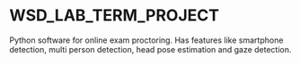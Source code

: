 # WSD_LAB_TERM_PROJECT

Python software for online exam proctoring. Has features like smartphone detection, multi person detection, head pose estimation and gaze detection.
